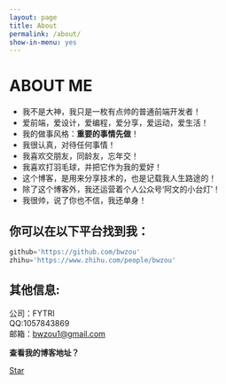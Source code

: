 ```yaml
---
layout: page
title: About
permalink: /about/
show-in-menu: yes
---
```

# ABOUT ME

- 我不是大神，我只是一枚有点帅的普通前端开发者！
- 爱前端，爱设计，爱编程，爱分享，爱运动，爱生活！
- 我的做事风格：**重要的事情先做**！
- 我很认真，对待任何事情！
- 我喜欢交朋友，同龄友，忘年交！
- 我喜欢打羽毛球，并把它作为我的爱好！
- 这个博客，是用来分享技术的，也是记载我人生路途的！
- 除了这个博客外，我还运营着个人公众号‘阿文的小台灯’！
- 我很帅，说了你也不信，我还单身！

## 你可以在以下平台找到我：
```js
github='https://github.com/bwzou'
zhihu='https://www.zhihu.com/people/bwzou'

```

## 其他信息:
公司：FYTRI  <br>
QQ:1057843869 <br>
邮箱：bwzou1@gmail.com

**查看我的博客地址？**

<a class="github-button" href="https://github.com/bwzou/bwzou" data-style="mega" data-count-href="/bwzou/bwzou/stargazers" data-count-api="/repos/bwzou/bwzou#stargazers_count" data-count-aria-label="# stargazers on GitHub" aria-label="Star bwzou/bwzou on GitHub">Star</a>
<script async defer src="https://buttons.github.io/buttons.js"></script>